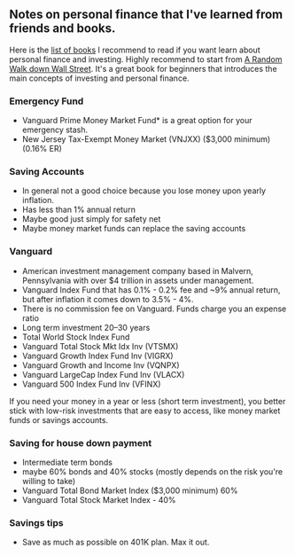 ## Notes on personal finance that I've learned from friends and books. 

Here is the [list of books](https://booknshelf.com/topics/investing) I recommend to read if you want learn about personal finance and investing. Highly recommend to start from [A Random Walk down Wall Street](https://www.amazon.com/Random-Walk-down-Wall-Street/dp/0393352242/ref=sr_1_1?s=books&ie=UTF8&qid=1495799357&sr=1-1&keywords=A+Random+Walk+Down+Wall+Street%3A). It's a great book for beginners that introduces the main concepts of investing and personal finance.


### Emergency Fund
- Vanguard Prime Money Market Fund* is a great option for your emergency stash.
- New Jersey Tax-Exempt Money Market (VNJXX) ($3,000 minimum) (0.16% ER)


### Saving Accounts 
 - In general not a good choice because you lose money upon yearly inflation. 
 - Has less than 1% annual return
 - Maybe good just simply for safety net
 - Maybe  money market funds can replace the saving accounts


### Vanguard 
- American investment management company based in Malvern, Pennsylvania with over $4 trillion in assets under management.
- Vanguard Index Fund that has 0.1% - 0.2% fee and ~9% annual return, but after inflation it comes down to 3.5% - 4%. 
- There is no commission fee on Vanguard. Funds charge you an expense ratio
- Long term investment 20–30 years
- Total World Stock Index Fund
- Vanguard Total Stock Mkt Idx Inv (VTSMX)
- Vanguard Growth Index Fund Inv (VIGRX)
- Vanguard Growth and Income Inv (VQNPX)
- Vanguard Large­Cap Index Fund Inv (VLACX)
- Vanguard 500 Index Fund Inv (VFINX)



If you need your money in a year or less (short term investment), you better stick with low-risk investments that are easy to access, like money market funds or savings accounts.
  
### Saving for house down payment
 - Intermediate term bonds
 - maybe 60% bonds and 40% stocks (mostly depends on the risk you're willing to take)
 - Vanguard Total Bond Market Index ($3,000 minimum) 60%
 - Vanguard Total Stock Market Index - 40% 
  


### Savings tips
- Save as much as possible on 401K plan. Max it out.

